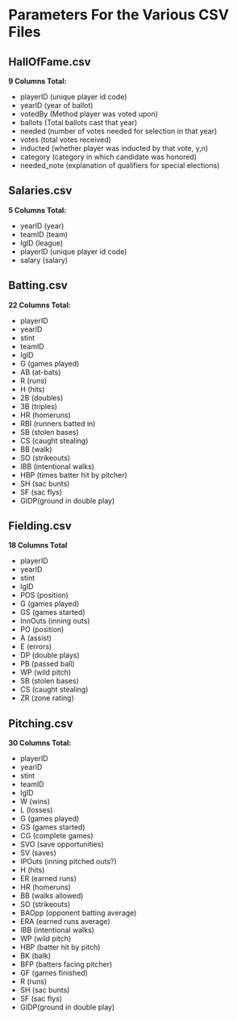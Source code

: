 # Parameters For the Various CSV Files
## HallOfFame.csv
**9 Columns Total:**
- playerID (unique player id code)
- yearID (year of ballot)
- votedBy (Method player was voted upon)
- ballots (Total ballots cast that year)
- needed (number of votes needed for selection in that year)
- votes (total votes received)
- inducted (whether player was inducted by that vote, y,n)
- category (category in which candidate was honored)
- needed_note (explanation of qualifiers for special elections)

## Salaries.csv
**5 Columns Total:**
- yearID (year)
- teamID (team)
- lgID (league)
- playerID (unique player id code)
- salary (salary)

## Batting.csv
**22 Columns Total:**
- playerID
- yearID
- stint
- teamID
- lgID
- G (games played)
- AB (at-bats)
- R (runs)
- H (hits)
- 2B (doubles)
- 3B (triples)
- HR (homeruns)
- RBI (runners batted in)
- SB (stolen bases)
- CS (caught stealing)
- BB (walk)
- SO (strikeouts)
- IBB (intentional walks)
- HBP (times batter hit by pitcher)
- SH (sac bunts)
- SF (sac flys)
- GIDP(ground in double play)

## Fielding.csv
**18 Columns Total**
- playerID
- yearID
- stint
- lgID
- POS (position)
- G (games played)
- GS (games started)
- InnOuts (inning outs)
- PO (position)
- A (assist)
- E (errors)
- DP (double plays)
- PB (passed ball)
- WP (wild pitch)
- SB (stolen bases)
- CS (caught stealing)
- ZR (zone rating)

## Pitching.csv
**30 Columns Total:**
- playerID
- yearID
- stint
- teamID
- lgID
- W (wins)
- L (losses)
- G (games played)
- GS (games started)
- CG (complete games)
- SVO (save opportunities)
- SV (saves)
- IPOuts (inning pitched outs?)
- H (hits)
- ER (earned runs)
- HR (homeruns)
- BB (walks allowed)
- SO (strikeouts)
- BAOpp (opponent batting average)
- ERA (earned runs average)
- IBB (intentional walks)
- WP (wild pitch)
- HBP (batter hit by pitch)
- BK (balk)
- BFP (batters facing pitcher)
- GF (games finished)
- R (runs)
- SH (sac bunts)
- SF (sac flys)
- GIDP(ground in double play)





